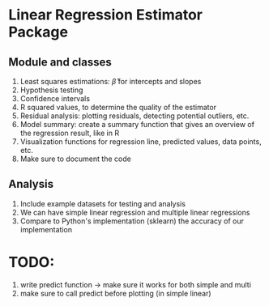 # Linear Regression Estimator Package

## Module and classes
1. Least squares estimations: $\hat{\beta}$ for intercepts and slopes
2. Hypothesis testing
3. Confidence intervals
4. R squared values, to determine the quality of the estimator
5. Residual analysis: plotting residuals, detecting potential outliers, etc.
6. Model summary: create a summary function that gives an overview of the regression result, like in R
7. Visualization functions for regression line, predicted values, data points, etc.
8. Make sure to document the code

## Analysis
1. Include example datasets for testing and analysis
2. We can have simple linear regression and multiple linear regressions
3. Compare to Python's implementation (sklearn) the accuracy of our implementation

# TODO:
1. write predict function -> make sure it works for both simple and multi
2. make sure to call predict before plotting (in simple linear)
